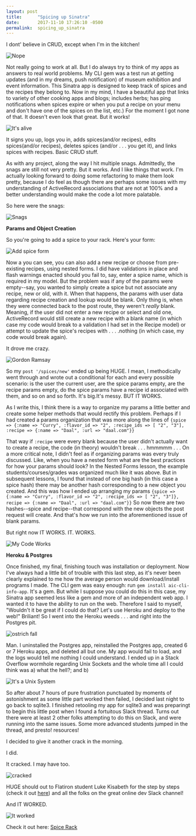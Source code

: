 ```yaml
---
layout: post
title:      "Spicing up Sinatra"
date:       2017-11-10 17:26:10 -0500
permalink:  spicing_up_sinatra
---
```



I dont' believe in CRUD, except when I'm in the kitchen! 

![Nope](https://i.imgur.com/Qh21yee.jpg)

Not really going to work at all. But I do always try to think of my apps as answers to real world problems. My CLI gem was a test run at getting updates (and in my dreams, push notification) of museum exhibition and event information. This Sinatra app is designed to keep track of spices and the recipes they belong to. Now in my mind, I have a beautiful app that links to variety of other cooking apps and blogs; includes herbs; has ping notifications when spices expire or when you put a recipe on your menu and don't have one of the spices on the list, etc.) For the moment I got none of that. It doesn't even look that great. But it works!

![It's alive](https://i.imgur.com/WtiCyLW.gifv)

It signs you up, logs you in, adds spices(and/or recipes), edits spices(and/or recipes), deletes spices (and/or . . . you get it), and links spices with recipes. Basic CRUD stuff. 

As with any project, along the way I hit multiple snags. Admittedly, the snags are still not very pretty. But it works. And I like things that work. I'm actually looking forward to doing some refactoring to make them look pretty, because I do feel as though there are perhaps some issues with my understanding of ActiveRecord associations that are not at 100% and a better understanding would make the code a lot more palatable.

So here were the snags: 

![Snags](https://i.imgur.com/zrbmmdt.jpg)

**Params and Object Creation**

So you're going to add a spice to your rack. Here's your form:

![Add spice form](https://i.imgur.com/NrzN8Fx.png)

Now a you can see, you can also add a new recipe or choose from pre-existing recipes, using nested forms. I did have validations in place and flash warnings enacted should you fail to, say, enter a spice name, which is required in my model. But the problem was if any of the params were empty--say, you wanted to simply create a spice but not associate any recipe, new or old, with it. When that happens, the params with user data regarding recipe creation and lookup would be blank. Only thing is, when they were connected back to the post route, they weren't *really* blank. Meaning, if the user did not enter a new recipe or select and old one, ActiveRecord would still create a new recipe with a blank name (in which case my code would break to a validation I had set in the Recipe model) or attempt to update the spice's recipes with . . . .nothing (in which case, my code would break again). 

It drove me crazy.

![Gordon Ramsay](https://imgur.com/oqMCyRp)

So my `post '/spices/new'` ended up being HUGE. I mean, I methodically went through and wrote out a conditional for each and every possible scenario: is the user the current user, are the spice params empty, are the recipe params empty, do the spice params have a recipe id associated with them, and so on and so forth. It's big.It's messy. BUT IT WORKS.

As I write this, I think there is a way to organize my params a little better and create some helper methods that would rectify this problem. Perhaps if I had created a params organization that was more along the lines of `{spice => {:name => "Curry", :flavor_id => "2", :recipe_ids => [ "2", "3"], :recipe => {:name => "Daal", :url => "daal.com"}}` 

That way if `:recipe` were every blank because the user didn't actually want to create a recipe, the code (in theory) wouldn't break . . . hmmmmm . . . On a more critical note, I didn't feel as if organizing params was every truly discussed. Like, when you have a nested form what are the best practices for how your params should look? In the Nested Forms lesson, the example students/courses/grades was organized much like it was above. But in subsequent lessons, I found that instead of one big hash (in this case a spice hash) there may be another hash corresponding to a new object you created. And this was how I ended up arranging my params `{spice => {:name => "Curry", :flavor_id => "2", :recipe_ids => [ "2", "3"]}, recipe => {:name => "Daal", :url => "daal.com"}}` So now there are two hashes--spice and recipe--that correspond with the new objects the post request will create. And that's how we run into the aforementioned issue of blank params. 

But right now IT WORKS. IT. WORKS.

![My Code Works](https://i.imgur.com/Rij3pTK.png)

**Heroku & Postgres**

Once finished, my final, finishing touch was installation or deployment. Now I've always had a little bit of trouble with this last step, as it's never been clearly explained to me how the average person would download/install programs I made. The CLI gem was easy enough: run `gem install aic-cli-info-app`. It's a gem. But while I suppose you could do this in this case, my Sinatra app seemed less like a gem and more of an independent web app. I wanted it to have the ability to run on the web. Therefore I said to myself, "Wouldn't it be great if I could do that? Let's use Heroku and deploy to the web!" Briliant! So I went into the Heroku weeds . . . and right into the Postgres pit.

![ostrich fall](https://i.imgur.com/G1Lkbl5.gifv)

Man. I uninstalled the Postgres app, reinstalled the Postgres app, created 6 or 7 Heroku apps, and deleted all but one. My app would fail to load, and the logs would tell me nothing I could understand. I ended up in a Stack Overflow wormhole regarding Unix Sockets and the whole time all I could think was a) what the hell?; and b) 

![It's a Unix System](https://i.imgur.com/Fld9Asg.jpg)

So after about 7 hours of pure frustration punctuated by moments of astonishment as some little part worked then failed, I decided last night to go back to sqlite3. I finished retooling my app for sqlite3 and was preparingt to begin this little post when I found a fortuitous Slack thread. Turns out there were at least 2 other folks attempting to do this on Slack, and were running into the same issues. Some more advanced students jumped in the thread, and presto! resources! 

I decided to give it another crack in the morning. 

I did. 

It cracked. I may have too. 

![cracked](https://i.imgur.com/QhNPpMH.gifv)


HUGE should out to Flatiron student Luke Kisabeth for the step by steps (check it out [here](http://lucaskisabeth.com/2017/06/24/deploying_your_sqlite3_sinatra_app_to_heroku_using_postgresql/)) and all the folks on the great online dev Slack channel!

And IT WORKED. 

![It worked](https://i.imgur.com/b4CEjns.jpg)

Check it out here: [Spice Rack](https://spice-rack-app.herokuapp.com/)












